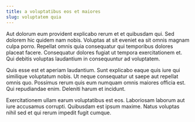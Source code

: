 ```yaml
---
title: a voluptatibus eos et maiores
slug: voluptatem quia
---
```


Aut dolorum eum provident explicabo rerum et et quibusdam qui. Sed dolorem hic quidem nam nobis. Voluptas at sit eveniet ea sit omnis magnam culpa porro. Repellat omnis quia consequatur qui temporibus dolores placeat facere. Consequatur dolores fugiat ut tempora exercitationem et. Qui debitis voluptas laudantium in consequuntur ad voluptatem.

Quis esse est et aperiam laudantium. Sunt explicabo eaque quis iure qui similique voluptatum nobis. Ut neque consequatur ut saepe aut repellat omnis quo. Possimus rerum quis eum numquam omnis maiores officia est. Qui repudiandae enim. Deleniti harum et incidunt.

Exercitationem ullam earum voluptatibus est eos. Laboriosam laborum aut iure accusamus corrupti. Quibusdam est ipsum maxime. Natus voluptas nihil sed et qui rerum impedit fugit cumque.
